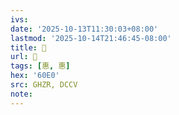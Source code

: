 ```yaml
---
ivs:
date: '2025-10-13T11:30:03+08:00'
lastmod: '2025-10-14T21:46:45-08:00'
title: 󰤍
url: 󰤍
tags: [惠, 惠]
hex: '60E0'
src: GHZR, DCCV
note:
---
```

